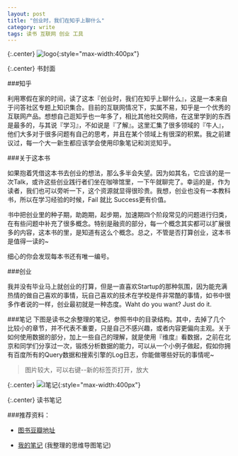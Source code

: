 ```yaml
---
layout: post
title: "创业时，我们在知乎上聊什么"
category: write
tags: 读书 互联网 创业 工具
---
```


{:.center}
![logo](http://cdn4atleeon.qiniudn.com/image/write/2014/zhihu_cover.jpg){:style="max-width:400px"}

{:.center}
书封面


###知乎

利用寒假在家的时间，读了这本『创业时，我们在知乎上聊什么』，这是一本来自于问答社区专题上知识集合。目前的互联网情况下，实属不易，知乎是一个优秀的互联网产品。想想自己逛知乎也一年多了，相比其他社交网络，在这里学到的东西是最多的，与其说『学习』，不如说是『了解』。这里汇集了很多领域的『牛人』，他们大多对于很多问题有自己的思考，并且在某个领域上有很深的积累。我之前建议过，每一个大一新生都应该学会使用印象笔记和浏览知乎。

###关于这本书

如果抱着凭借这本书去创业的想法，那么多半会失望。因为如其名，它应该的是一次Talk，或许这些创业践行者们坐在咖啡馆里，一下午就聊完了。幸运的是，作为读者，我们也可以旁听一下，这个资源就显得很珍贵。我想，创业也没有一本教科书，所以在学习经验的时候，Fail 就比 Success更有价值。

书中把创业里的种子期，助跑期，起步期，加速期四个阶段常见的问题进行归类，在有些问题中补充了很多概念。特别是融资的部分，每一个概念其实都可以扩展很多的内容，这本书的里，是知道有这么个概念。总之，不管是否打算创业，这本书是值得一读的~

细心的你会发现每本书还有唯一编号。




###创业

我并没有毕业马上就创业的打算，但是一直喜欢Startup的那种氛围，因为能充满热情的做自己喜欢的事情，玩自己喜欢的技术在学校是件非常酷的事情，如书中很多作者说的一样，创业最初就是一种态度。Waht do you want? Just do it.



###笔记
下图是读书之余整理的笔记，参照书中的目录结构。其中，去掉了几个比较小的章节，并不代表不重要，只是自己不感兴趣，或者内容更偏向主观。关于如何使用数据的部分，加上一些自己的理解，就是使用『维度』看数据，之前在北京和同学们分享过一次，锻炼分析数据的能力，可以从一个小例子做起，假如你拥有百度所有的Query数据和搜索引擎的Log日志，你能做哪些好玩的事情呢~


> 图片较大，可以右键--新的标签页打开，放大

{:.center}
![l笔记](http://cdn4atleeon.qiniudn.com/image/write/2014/%E5%88%9B%E4%B8%9A%E6%97%B6%EF%BC%8C%E6%88%91%E4%BB%AC%E5%9C%A8%E7%9F%A5%E4%B9%8E%E8%81%8A%E4%BB%80%E4%B9%88.png){:style="max-width:400px"}

{:.center}
读书笔记

###推荐资料：

+ [图书豆瓣地址](http://book.douban.com/subject/25800616/)

+ [我的笔记](#) (我整理的思维导图笔记)


